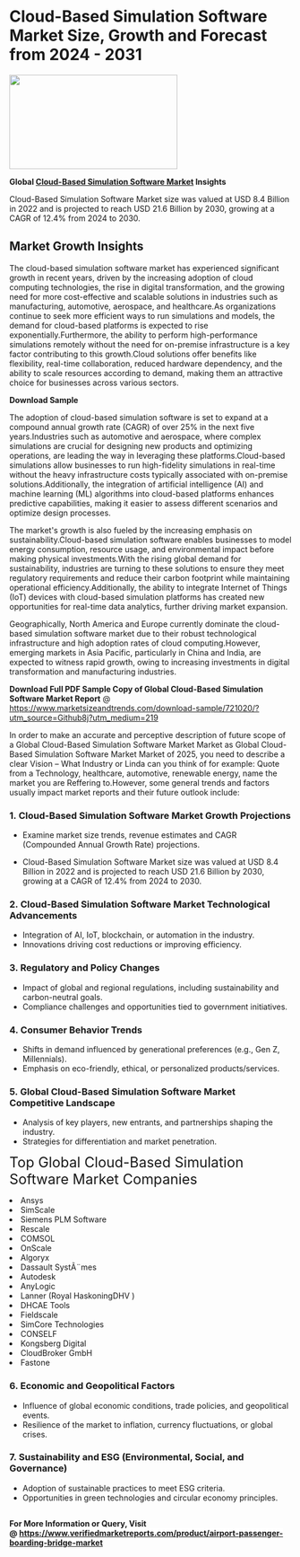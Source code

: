 <H1>Cloud-Based Simulation Software Market Size, Growth and Forecast from 2024 - 2031</H1><img class="aligncenter size-medium wp-image-584254" src="https://thirdeyenews.in/wp-content/uploads/2024/09/Global-Market-Research-300x168.jpeg" alt="" width="300" height="168" /><p><strong>Global&nbsp;<a href="https://www.marketsizeandtrends.com/download-sample/721020/?utm_source=Github8j?utm_medium=219">Cloud-Based Simulation Software Market</a> Insights</strong></p><p>Cloud-Based Simulation Software Market size was valued at USD 8.4 Billion in 2022 and is projected to reach USD 21.6 Billion by 2030, growing at a CAGR of 12.4% from 2024 to 2030.</p><p><h2>Market Growth Insights</h2> <p>The cloud-based simulation software market has experienced significant growth in recent years, driven by the increasing adoption of cloud computing technologies, the rise in digital transformation, and the growing need for more cost-effective and scalable solutions in industries such as manufacturing, automotive, aerospace, and healthcare.As organizations continue to seek more efficient ways to run simulations and models, the demand for cloud-based platforms is expected to rise exponentially.Furthermore, the ability to perform high-performance simulations remotely without the need for on-premise infrastructure is a key factor contributing to this growth.Cloud solutions offer benefits like flexibility, real-time collaboration, reduced hardware dependency, and the ability to scale resources according to demand, making them an attractive choice for businesses across various sectors.</p> <p><strong>Download Sample</strong></p> <p>The adoption of cloud-based simulation software is set to expand at a compound annual growth rate (CAGR) of over 25% in the next five years.Industries such as automotive and aerospace, where complex simulations are crucial for designing new products and optimizing operations, are leading the way in leveraging these platforms.Cloud-based simulations allow businesses to run high-fidelity simulations in real-time without the heavy infrastructure costs typically associated with on-premise solutions.Additionally, the integration of artificial intelligence (AI) and machine learning (ML) algorithms into cloud-based platforms enhances predictive capabilities, making it easier to assess different scenarios and optimize design processes.</p> <p>The market's growth is also fueled by the increasing emphasis on sustainability.Cloud-based simulation software enables businesses to model energy consumption, resource usage, and environmental impact before making physical investments.With the rising global demand for sustainability, industries are turning to these solutions to ensure they meet regulatory requirements and reduce their carbon footprint while maintaining operational efficiency.Additionally, the ability to integrate Internet of Things (IoT) devices with cloud-based simulation platforms has created new opportunities for real-time data analytics, further driving market expansion.</p> <p>Geographically, North America and Europe currently dominate the cloud-based simulation software market due to their robust technological infrastructure and high adoption rates of cloud computing.However, emerging markets in Asia Pacific, particularly in China and India, are expected to witness rapid growth, owing to increasing investments in digital transformation and manufacturing industries.</p> <p><span class=""><strong>Download Full PDF Sample Copy of Global Cloud-Based Simulation Software Market Report</strong> @ <a href="https://www.marketsizeandtrends.com/download-sample/721020/?utm_source=Github8j?utm_medium=219" target="_blank">https://www.marketsizeandtrends.com/download-sample/721020/?utm_source=Github8j?utm_medium=219</a></span></p><p>In order to make an accurate and perceptive description of future scope of a Global&nbsp;Cloud-Based Simulation Software Market Market as Global&nbsp;Cloud-Based Simulation Software Market Market of 2025, you need to describe a clear Vision &ndash; What Industry or Linda can you think of for example: Quote from a Technology, healthcare, automotive, renewable energy, name the market you are Reffering to.However, some general trends and factors usually impact market reports and their future outlook include:</p><h3>1.&nbsp;<strong>Cloud-Based Simulation Software Market Growth Projections</strong></h3><ul><li>Examine market size trends, revenue estimates and CAGR (Compounded Annual Growth Rate) projections.</li><li><p>Cloud-Based Simulation Software Market size was valued at USD 8.4 Billion in 2022 and is projected to reach USD 21.6 Billion by 2030, growing at a CAGR of 12.4% from 2024 to 2030.</p></li></ul><h3>2.&nbsp;<strong>Cloud-Based Simulation Software Market Technological Advancements</strong></h3><ul><li>Integration of AI, IoT, blockchain, or automation in the industry.</li><li>Innovations driving cost reductions or improving efficiency.</li></ul><h3>3.&nbsp;<strong>Regulatory and Policy Changes</strong></h3><ul><li>Impact of global and regional regulations, including sustainability and carbon-neutral goals.</li><li>Compliance challenges and opportunities tied to government initiatives.</li></ul><h3>4.&nbsp;<strong>Consumer Behavior Trends</strong></h3><ul><li>Shifts in demand influenced by generational preferences (e.g., Gen Z, Millennials).</li><li>Emphasis on eco-friendly, ethical, or personalized products/services.</li></ul><h3>5.&nbsp;<strong>Global Cloud-Based Simulation Software Market Competitive Landscape</strong></h3><ul><li>Analysis of key players, new entrants, and partnerships shaping the industry.</li><li>Strategies for differentiation and market penetration.</li></ul><p data-pm-slice="1 1 []"><span style="color: inherit; font-family: inherit; font-size: 25px;">Top Global Cloud-Based Simulation Software Market Companies</span></p><div class="" data-test-id=""><p><li>Ansys</li><li> SimScale</li><li> Siemens PLM Software</li><li> Rescale</li><li> COMSOL</li><li> OnScale</li><li> Algoryx</li><li> Dassault SystÃ¨mes</li><li> Autodesk</li><li> AnyLogic</li><li> Lanner (Royal HaskoningDHV )</li><li> DHCAE Tools</li><li> Fieldscale</li><li> SimCore Technologies</li><li> CONSELF</li><li> Kongsberg Digital</li><li> CloudBroker GmbH</li><li> Fastone</li></p></div><h3>6.&nbsp;<strong>Economic and Geopolitical Factors</strong></h3><ul><li>Influence of global economic conditions, trade policies, and geopolitical events.</li><li>Resilience of the market to inflation, currency fluctuations, or global crises.</li></ul><h3>7.&nbsp;<strong>Sustainability and ESG (Environmental, Social, and Governance)</strong></h3><ul><li>Adoption of sustainable practices to meet ESG criteria.</li><li>Opportunities in green technologies and circular economy principles.</li></ul><h2><strong style="font-size: 14px;">For More Information or Query, Visit @&nbsp;</strong><a style="background-color: #ffffff; font-size: 14px;" href="https://www.marketsizeandtrends.com/report/cloud-based-simulation-software-market/" target="_blank">https://www.verifiedmarketreports.com/product/airport-passenger-boarding-bridge-market</a></h2>